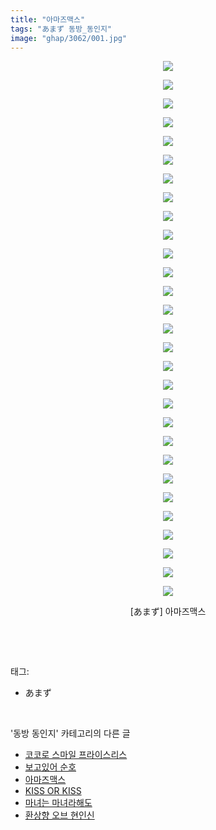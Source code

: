 ```yaml
---
title: "아마즈맥스"
tags: "あまず 동방_동인지"
image: "ghap/3062/001.jpg"
---
```

<div class="article">
<p style="text-align: center; clear: none; float: none;"><img src="{{ site.nasurl }}/ghap/3062/001.jpg"/></p>
<p style="text-align: center; clear: none; float: none;"><img src="{{ site.nasurl }}/ghap/3062/002.jpg"/></p>
<p style="text-align: center; clear: none; float: none;"><img src="{{ site.nasurl }}/ghap/3062/003.jpg"/></p>
<p style="text-align: center; clear: none; float: none;"><img src="{{ site.nasurl }}/ghap/3062/004.jpg"/></p>
<p style="text-align: center; clear: none; float: none;"><img src="{{ site.nasurl }}/ghap/3062/005.jpg"/></p>
<p style="text-align: center; clear: none; float: none;"><img src="{{ site.nasurl }}/ghap/3062/006.jpg"/></p>
<p style="text-align: center; clear: none; float: none;"><img src="{{ site.nasurl }}/ghap/3062/007.jpg"/></p>
<p style="text-align: center; clear: none; float: none;"><img src="{{ site.nasurl }}/ghap/3062/008.jpg"/></p>
<p style="text-align: center; clear: none; float: none;"><img src="{{ site.nasurl }}/ghap/3062/009.jpg"/></p>
<p style="text-align: center; clear: none; float: none;"><img src="{{ site.nasurl }}/ghap/3062/010.jpg"/></p>
<p style="text-align: center; clear: none; float: none;"><img src="{{ site.nasurl }}/ghap/3062/011.jpg"/></p>
<p style="text-align: center; clear: none; float: none;"><img src="{{ site.nasurl }}/ghap/3062/012.jpg"/></p>
<p style="text-align: center; clear: none; float: none;"><img src="{{ site.nasurl }}/ghap/3062/013.jpg"/></p>
<p style="text-align: center; clear: none; float: none;"><img src="{{ site.nasurl }}/ghap/3062/014.jpg"/></p>
<p style="text-align: center; clear: none; float: none;"><img src="{{ site.nasurl }}/ghap/3062/015.jpg"/></p>
<p style="text-align: center; clear: none; float: none;"><img src="{{ site.nasurl }}/ghap/3062/016.jpg"/></p>
<p style="text-align: center; clear: none; float: none;"><img src="{{ site.nasurl }}/ghap/3062/017.jpg"/></p>
<p style="text-align: center; clear: none; float: none;"><img src="{{ site.nasurl }}/ghap/3062/018.jpg"/></p>
<p style="text-align: center; clear: none; float: none;"><img src="{{ site.nasurl }}/ghap/3062/019.jpg"/></p>
<p style="text-align: center; clear: none; float: none;"><img src="{{ site.nasurl }}/ghap/3062/020.jpg"/></p>
<p style="text-align: center; clear: none; float: none;"><img src="{{ site.nasurl }}/ghap/3062/021.jpg"/></p>
<p style="text-align: center; clear: none; float: none;"><img src="{{ site.nasurl }}/ghap/3062/022.jpg"/></p>
<p style="text-align: center; clear: none; float: none;"><img src="{{ site.nasurl }}/ghap/3062/023.jpg"/></p>
<p style="text-align: center; clear: none; float: none;"><img src="{{ site.nasurl }}/ghap/3062/024.jpg"/></p>
<p style="text-align: center; clear: none; float: none;"><img src="{{ site.nasurl }}/ghap/3062/025.jpg"/></p>
<p style="text-align: center; clear: none; float: none;"><img src="{{ site.nasurl }}/ghap/3062/026.jpg"/></p>
<p style="text-align: center; clear: none; float: none;"><img src="{{ site.nasurl }}/ghap/3062/027.jpg"/></p>
<p style="text-align: center; clear: none; float: none;"><img src="{{ site.nasurl }}/ghap/3062/028.jpg"/></p>
<p style="text-align: center; clear: none; float: none;"><img src="{{ site.nasurl }}/ghap/3062/029.jpg"/></p>
<p style="text-align: center; clear: none; float: none;">[あまず] 아마즈맥스</p>
<p><br/></p>
</div><br/>
<div class="tagTrail">
<p>태그: </p>
<ul>
<li>あまず</li>
</ul>
</div><br/>
<div class="another">
<p>'동방 동인지' 카테고리의 다른 글</p>
<ul>
<li><a href="/2017-01-05-ghap_3064">코코로 스마일 프라이스리스</a></li>
<li><a href="/2017-01-05-ghap_3063">보고있어 순호</a></li>
<li><a href="/2017-01-05-ghap_3062">아마즈맥스</a></li>
<li><a href="/2017-01-05-ghap_3061">KISS OR KISS</a></li>
<li><a href="/2017-01-04-ghap_3058">마녀는 마녀라해도</a></li>
<li><a href="/2017-01-04-ghap_3057">환상향 오브 현인신</a></li>
</ul>
</div><br/>
<div class="cb_module cb_fluid">
<div class="cb_wrt cb_profile">
</div><!-- commentList close -->
</div><br/>
